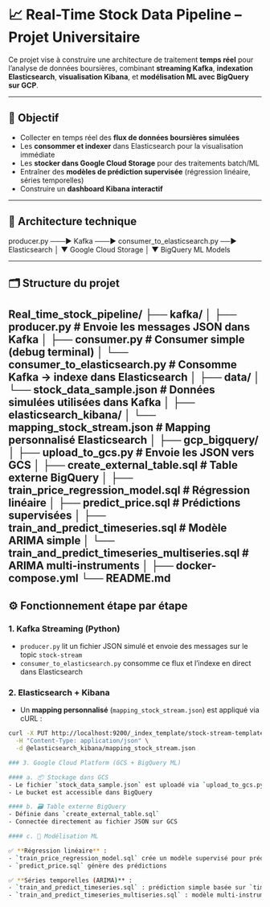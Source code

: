 # 📈 Real-Time Stock Data Pipeline – Projet Universitaire

Ce projet vise à construire une architecture de traitement **temps réel** pour l’analyse de données boursières, combinant **streaming Kafka**, **indexation Elasticsearch**, **visualisation Kibana**, et **modélisation ML avec BigQuery sur GCP**.

---

## 🎯 Objectif

- Collecter en temps réel des **flux de données boursières simulées**
- Les **consommer et indexer** dans Elasticsearch pour la visualisation immédiate
- Les **stocker dans Google Cloud Storage** pour des traitements batch/ML
- Entraîner des **modèles de prédiction supervisée** (régression linéaire, séries temporelles)
- Construire un **dashboard Kibana interactif**

---

## 🧱 Architecture technique
producer.py ───▶ Kafka ───▶ consumer_to_elasticsearch.py ──▶ Elasticsearch
│
▼
Google Cloud Storage
│
▼
BigQuery ML Models

---

## 🗂 Structure du projet

Real_time_stock_pipeline/
├── kafka/
│   ├── producer.py                  # Envoie les messages JSON dans Kafka
│   ├── consumer.py                  # Consumer simple (debug terminal)
│   └── consumer_to_elasticsearch.py # Consomme Kafka → indexe dans Elasticsearch
│
├── data/
│   └── stock_data_sample.json       # Données simulées utilisées dans Kafka
│
├── elasticsearch_kibana/
│   └── mapping_stock_stream.json    # Mapping personnalisé Elasticsearch
│
├── gcp_bigquery/
│   ├── upload_to_gcs.py                           # Envoie les JSON vers GCS
│   ├── create_external_table.sql                  # Table externe BigQuery
│   ├── train_price_regression_model.sql           # Régression linéaire
│   ├── predict_price.sql                          # Prédictions supervisées
│   ├── train_and_predict_timeseries.sql           # Modèle ARIMA simple
│   └── train_and_predict_timeseries_multiseries.sql # ARIMA multi-instruments
│
├── docker-compose.yml
└── README.md
---

## ⚙️ Fonctionnement étape par étape

### 1. Kafka Streaming (Python)

- `producer.py` lit un fichier JSON simulé et envoie des messages sur le topic `stock-stream`
- `consumer_to_elasticsearch.py` consomme ce flux et l’indexe en direct dans Elasticsearch

### 2. Elasticsearch + Kibana

- Un **mapping personnalisé** (`mapping_stock_stream.json`) est appliqué via cURL :

```bash
curl -X PUT http://localhost:9200/_index_template/stock-stream-template \
  -H "Content-Type: application/json" \
  -d @elasticsearch_kibana/mapping_stock_stream.json 

### 3. Google Cloud Platform (GCS + BigQuery ML)

#### a. 📦 Stockage dans GCS
- Le fichier `stock_data_sample.json` est uploadé via `upload_to_gcs.py`
- Le bucket est accessible dans BigQuery

#### b. 🗃 Table externe BigQuery
- Définie dans `create_external_table.sql`
- Connectée directement au fichier JSON sur GCS

#### c. 🧠 Modélisation ML

✅ **Régression linéaire** :
- `train_price_regression_model.sql` crée un modèle supervisé pour prédire `last_price`
- `predict_price.sql` génère des prédictions

✅ **Séries temporelles (ARIMA)** :
- `train_and_predict_timeseries.sql` : prédiction simple basée sur `timestamp`
- `train_and_predict_timeseries_multiseries.sql` : modèle multi-instruments (via `instrument_token`)

